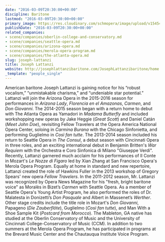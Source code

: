 ```yaml
---
date: "2016-03-09T20:30:00+00:00"
discipline: Baritone
lastmod: "2016-03-09T20:30:00+00:00"
primary_image: https://res.cloudinary.com/schmopera/image/upload/v1545409169/media/webhook-uploads/1457555366091/2016-03-09---Joseph-Lattanzi.jpg.jpg
publishDate: "2016-03-09T20:30:00+00:00"
related_companies:
- scene/companies/oberlin-college-and-conservatory.md
- scene/companies/seattle-opera.md
- scene/companies/arizona-opera.md
- scene/companies/merola-opera-program.md
- scene/companies/the-atlanta-opera.md
slug: joseph-lattanzi
title: Joseph Lattanzi
website: http://josephlattanzibaritone.com/JosephLattanzibaritone/home.html
_template: "people_single"
---
```


American baritone Joseph Lattanzi is gaining notice for his “robust vocalism,” “unmistakable charisma,” and “undeniable star potential.” Lattanzi will join the Arizona Opera in the 2015-2016 season for performances in *Arizona Lady*, *Florencia en el Amazonas*, *Carmen*, and *Don Giovanni*. The 2014-2015 season began with a return home to debut with The Atlanta Opera as Yamadori in *Madama Butterfly* and included workshopping new operas by Jake Heggie (*Great Scott*) and Daniel Catán (*Meet John Doe*), revisiting Fellow Travelers at the Opera America National Opera Center, soloing in *Carmina Burana* with the Chicago Sinfonietta, and performing Guglielmo in *Così fan tutte*. The 2013-2014 season included his return to Seattle Opera in *The Consul*, a debut season with Cincinnati Opera in three roles, and an exciting international debut in Benjamin Britten's *War Requiem* with the Orchestra e Coro Sinfonica di Milano "Giuseppe Verdi". Recently, Lattanzi garnered much acclaim for his performances of Il Conte in Mozart's *Le Nozze di Figaro* led by Xian Zhang at San Francisco Opera's Merola Opera Program. Equally at home in standard and new repertoire, Lattanzi created the role of Hawkins Fuller in the 2013 workshop of Gregory Spears' new opera *Fellow Travelers*. In the 2011-2012 season, Mr. Lattanzi was recognized by Opera News Magazine for his "fresh, bright baritone voice" as Moralès in Bizet’s *Carmen* with Seattle Opera. As a member of Seattle Opera's Young Artist Program, he also performed the roles of Dr. Malatesta in Donizetti’s *Don Pasquale* and Albert in Massenet’s *Werther*. Other stage credits include the title role in Mozart's *Don Giovanni*, Papageno (*Die Zauberflöte*), Guglielmo (*Così fan tutte*), and Man With a Shoe Sample Kit (*Postcard from Morocco*). The Mableton, GA native has studied at the Oberlin Conservatory of Music and the University of Cincinnati College-Conservatory of Music (CCM). In addition to two summers at the Merola Opera Program, he has participated in programs at the Brevard Music Center and the Chautauqua Institute Voice Program. 
